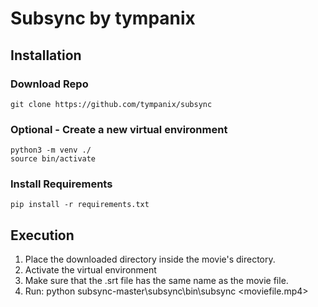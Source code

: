 # Subsync by tympanix

## Installation
    
### Download Repo
    git clone https://github.com/tympanix/subsync
    
### Optional - Create a new virtual environment
    python3 -m venv ./
    source bin/activate
    
### Install Requirements
    pip install -r requirements.txt



## Execution

1. Place the downloaded directory inside the movie's directory.
2. Activate the virtual environment
3. Make sure that the .srt file has the same name as the movie file.
4. Run: 
        python subsync-master\subsync\bin\subsync <moviefile.mp4>
